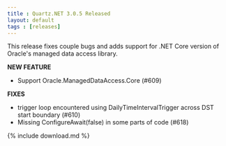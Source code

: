 ```yaml
---
title : Quartz.NET 3.0.5 Released
layout: default
tags : [releases]
---
```


This release fixes couple bugs and adds support for .NET Core version of Oracle's managed data access library.

__NEW FEATURE__

* Support Oracle.ManagedDataAccess.Core (#609)

__FIXES__

* trigger loop encountered using DailyTimeIntervalTrigger across DST start boundary (#610)
* Missing ConfigureAwait(false) in some parts of code (#618)

{% include download.md %}
